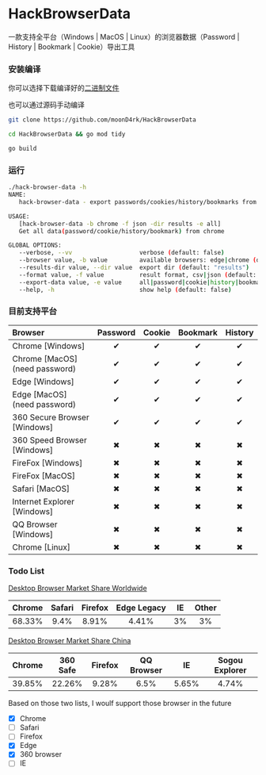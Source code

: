 # HackBrowserData

一款支持全平台（Windows | MacOS | Linux）的浏览器数据（Password | History | Bookmark | Cookie）导出工具



### 安装编译

你可以选择下载编译好的[二进制文件](https://github.com/moonD4rk/HackBrowserData/releases)

也可以通过源码手动编译

```bash
git clone https://github.com/moonD4rk/HackBrowserData

cd HackBrowserData && go mod tidy

go build
```

### 运行

```bash
./hack-browser-data -h
NAME:
   hack-browser-data - export passwords/cookies/history/bookmarks from browser

USAGE:
   [hack-browser-data -b chrome -f json -dir results -e all]
   Get all data(password/cookie/history/bookmark) from chrome

GLOBAL OPTIONS:
   --verbose, --vv                   verbose (default: false)
   --browser value, -b value         available browsers: edge|chrome (default: "chrome")
   --results-dir value, --dir value  export dir (default: "results")
   --format value, -f value          result format, csv|json (default: "csv")
   --export-data value, -e value     all|password|cookie|history|bookmark (default: "all")
   --help, -h                        show help (default: false)

```



### 目前支持平台



| Browser                             | Password | Cookie | Bookmark | History |
| :---------------------------------- | :------: | :----: | :------: | :-----: |
| Chrome [Windows]                    |    ✔     |   ✔    |    ✔     |    ✔    |
| Chrome [MacOS]<br />(need password) |    ✔     |   ✔    |    ✔     |    ✔    |
| Edge [Windows]                      |    ✔     |   ✔    |    ✔     |    ✔    |
| Edge [MacOS]<br />(need password)   |    ✔     |   ✔    |    ✔     |    ✔    |
| 360 Secure Browser [Windows]        |    ✔     |   ✔    |    ✔     |    ✔    |
| 360 Speed Browser [Windows]         |    ✖     |   ✖    |    ✖     |    ✖    |
| FireFox [Windows]                   |    ✖     |   ✖    |    ✖     |    ✖    |
| FireFox [MacOS]                     |    ✖     |   ✖    |    ✖     |    ✖    |
| Safari [MacOS]                      |    ✖     |   ✖    |    ✖     |    ✖    |
| Internet Explorer [Windows]         |    ✖     |   ✖    |    ✖     |    ✖    |
| QQ Browser [Windows]                |    ✖     |   ✖    |    ✖     |    ✖    |
| Chrome [Linux]                      |    ✖     |   ✖    |    ✖     |    ✖    |


### Todo List

[Desktop Browser Market Share Worldwide](https://gs.statcounter.com/browser-market-share/desktop/worldwide)

| Chrome | Safari | Firefox | Edge Legacy | IE |  Other  |
| :------:| :------: | :----: | :------: | :-----: | :--: |
| 68.33% |    9.4% | 8.91% |   4.41% |    3%    |  3%  |

[Desktop Browser Market Share China](https://gs.statcounter.com/browser-market-share/desktop/china)

| Chrome | 360 Safe | Firefox | QQ Browser |  IE   | Sogou Explorer |
| :----- | :------: | :-----: | :--------: | :---: | :------------: |
| 39.85% |  22.26%  |  9.28%  |    6.5%    | 5.65% |     4.74%      |

Based on those two lists, I woulf support those browser in the future

- [x] Chrome
- [ ] Safari
- [ ] Firefox
- [x] Edge
- [x] 360 browser
- [ ] IE